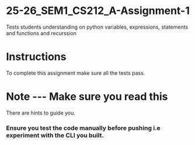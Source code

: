 # 25-26_SEM1_CS212_A-Assignment-1

Tests students understanding on python variables, expressions, statements and functions and recurssion

# Instructions

To complete this assignment make sure all the tests pass.

# Note --- Make sure you read this

There are hints to guide you.

### Ensure you test the code manually before pushing i.e experiment with the CLI you built.
